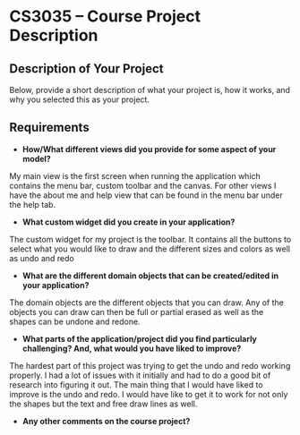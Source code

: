 # CS3035 – Course Project Description

## Description of Your Project

Below, provide a short description of what your project is, how it works, and why you selected this as your project.



## Requirements

- **How/What different views did you provide for some aspect of your model?**

My main view is the first screen when running the application which contains the menu bar, custom toolbar and the 
canvas. For other views I have the about me and help view that can be found in the menu bar under the help tab.

- **What custom widget did you create in your application?**

The custom widget for my project is the toolbar. It contains all the buttons to select what you would like to draw and 
the different sizes and colors as well as undo and redo

- **What are the different domain objects that can be created/edited in 
your application?**

The domain objects are the different objects that you can draw. Any of the objects you can draw can 
then be full or partial erased as well as the shapes can be undone and redone.
 
- **What parts of the application/project did you find particularly challenging? 
And, what would you have liked to improve?**

The hardest part of this project was trying to get the undo and redo working properly. I had a lot of issues with it 
initially and had to do a good bit of research into figuring it out. The main thing that I would have liked to improve
is the undo and redo. I would have like to get it to work for not only the shapes but the text and free draw lines as
well.

- **Any  other comments on the course project?**






